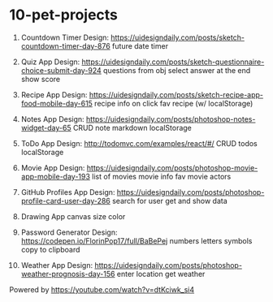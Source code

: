 # 10-pet-projects
1. Countdown Timer
  Design: https://uidesigndaily.com/posts/sketch-countdown-timer-day-876
  future date
  timer
  
2. Quiz App
  Design: https://uidesigndaily.com/posts/sketch-questionnaire-choice-submit-day-924
  questions from obj
  select answer
  at the end show score

3. Recipe App
  Design: https://uidesigndaily.com/posts/sketch-recipe-app-food-mobile-day-615
  recipe info on click
  fav recipe (w/ localStorage)

4. Notes App
  Design: https://uidesigndaily.com/posts/photoshop-notes-widget-day-65
  CRUD note
  markdown
  localStorage

5. ToDo App
  Design: http://todomvc.com/examples/react/#/
  CRUD todos
  localStorage

6. Movie App
  Design: https://uidesigndaily.com/posts/photoshop-movie-app-mobile-day-193
  list of movies
  movie info
  fav movie
  actors

7. GitHub Profiles App
  Design: https://uidesigndaily.com/posts/photoshop-profile-card-user-day-286
  search for user
  get and show data

8. Drawing App
  canvas
  size
  color

9. Password Generator
  Design: https://codepen.io/FlorinPop17/full/BaBePej
  numbers
  letters
  symbols
  copy to clipboard

10. Weather App
  Design: https://uidesigndaily.com/posts/photoshop-weather-prognosis-day-156
  enter location
  get weather
  
Powered by https://youtube.com/watch?v=dtKciwk_si4

